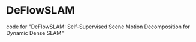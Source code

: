 # DeFlowSLAM
code for "DeFlowSLAM: Self-Supervised Scene Motion Decomposition for Dynamic Dense SLAM"
